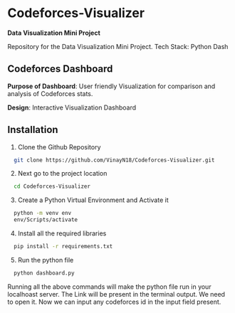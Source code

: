 # **Codeforces-Visualizer**

**Data Visualization Mini Project**

Repository for the Data Visualization Mini Project.
Tech Stack: Python Dash

## **Codeforces Dashboard**

**Purpose of Dashboard**: User friendly Visualization for comparison and analysis of Codeforces stats.

**Design**: Interactive Visualization Dashboard

## Installation

1. Clone the Github Repository

```bash
  git clone https://github.com/VinayN18/Codeforces-Visualizer.git
```

2. Next go to the project location

```bash
  cd Codeforces-Visualizer
```

3. Create a Python Virtual Environment and Activate it

```bash
  python -m venv env
  env/Scripts/activate
```

4. Install all the required libraries

```bash
  pip install -r requirements.txt
```

5. Run the python file

```bash
  python dashboard.py
```

Running all the above commands will make the python file run in your localhoast server.
The Link will be present in the terminal output. We need to open it.
Now we can input any codeforces id in the input field present.
